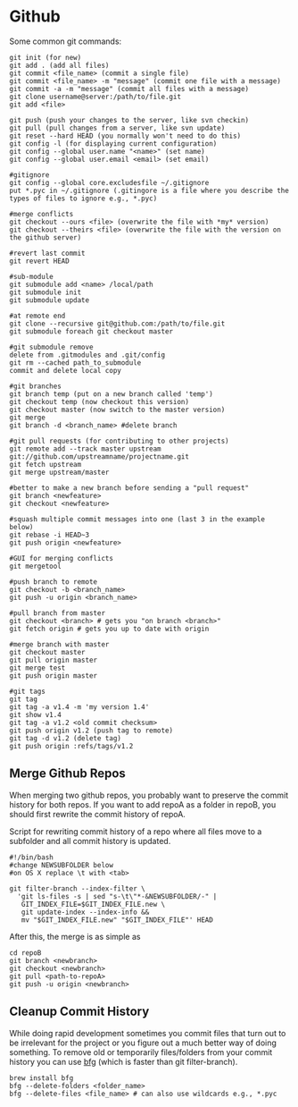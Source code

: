 Github
====

Some common git commands:

```
git init (for new)
git add . (add all files)
git commit <file_name> (commit a single file)
git commit <file_name> -m "message" (commit one file with a message)
git commit -a -m "message" (commit all files with a message)
git clone username@server:/path/to/file.git
git add <file>
 
git push (push your changes to the server, like svn checkin)
git pull (pull changes from a server, like svn update)
git reset --hard HEAD (you normally won't need to do this)
git config -l (for displaying current configuration)
git config --global user.name "<name>" (set name)
git config --global user.email <email> (set email)

#gitignore
git config --global core.excludesfile ~/.gitignore
put *.pyc in ~/.gitignore (.gitingore is a file where you describe the types of files to ignore e.g., *.pyc)

#merge conflicts
git checkout --ours <file> (overwrite the file with *my* version)
git checkout --theirs <file> (overwrite the file with the version on the github server)

#revert last commit
git revert HEAD

#sub-module
git submodule add <name> /local/path
git submodule init
git submodule update

#at remote end
git clone --recursive git@github.com:/path/to/file.git
git submodule foreach git checkout master

#git submodule remove
delete from .gitmodules and .git/config
git rm --cached path_to_submodule
commit and delete local copy

#git branches
git branch temp (put on a new branch called 'temp')
git checkout temp (now checkout this version) 
git checkout master (now switch to the master version)
git merge  
git branch -d <branch_name> #delete branch

#git pull requests (for contributing to other projects)
git remote add --track master upstream git://github.com/upstreamname/projectname.git
git fetch upstream
git merge upstream/master

#better to make a new branch before sending a "pull request"
git branch <newfeature>
git checkout <newfeature>

#squash multiple commit messages into one (last 3 in the example below)
git rebase -i HEAD~3
git push origin <newfeature>

#GUI for merging conflicts
git mergetool

#push branch to remote 
git checkout -b <branch_name>
git push -u origin <branch_name>

#pull branch from master
git checkout <branch> # gets you "on branch <branch>"
git fetch origin # gets you up to date with origin

#merge branch with master
git checkout master
git pull origin master
git merge test
git push origin master

#git tags
git tag
git tag -a v1.4 -m 'my version 1.4'
git show v1.4
git tag -a v1.2 <old commit checksum>
git push origin v1.2 (push tag to remote)
git tag -d v1.2 (delete tag)
git push origin :refs/tags/v1.2
```

## Merge Github Repos

When merging two github repos, you probably want to preserve the commit history for both repos. If you want to add repoA as a folder in repoB, you should first rewrite the commit history of repoA.

Script for rewriting commit history of a repo where all files move to a subfolder and all commit history is updated.

```
#!/bin/bash
#change NEWSUBFOLDER below
#on OS X replace \t with <tab>

git filter-branch --index-filter \
  'git ls-files -s | sed "s-\t\"*-&NEWSUBFOLDER/-" |
   GIT_INDEX_FILE=$GIT_INDEX_FILE.new \
   git update-index --index-info &&
   mv "$GIT_INDEX_FILE.new" "$GIT_INDEX_FILE"' HEAD
```
After this, the merge is as simple as 

```
cd repoB
git branch <newbranch>
git checkout <newbranch>
git pull <path-to-repoA>
git push -u origin <newbranch>
```

## Cleanup Commit History

While doing rapid development sometimes you commit files that turn out to be irrelevant for the project or you figure out a much better way of doing something. To remove old or temporarily files/folders from your commit history you can use [bfg](https://rtyley.github.io/bfg-repo-cleaner/) (which is faster than git filter-branch).

```
brew install bfg
bfg --delete-folders <folder_name>
bfg --delete-files <file_name> # can also use wildcards e.g., *.pyc
```
